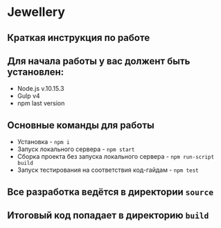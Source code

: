 # Jewellery

## Краткая инструкция по работе

## Для начала работы у вас должент быть установлен:
 * Node.js v.10.15.3
 * Gulp v4
 * npm last version

## Основные команды для работы
 * Установка - `npm i`
 * Запуск локального сервера - `npm start`
 * Сборка проекта без запуска локального сервера - `npm run-script build`
 * Запуск тестирования на соответствия код-гайдам - `npm test`

## Все разработка ведётся в директории `source`
## Итоговый код попадает в директорию `build`
